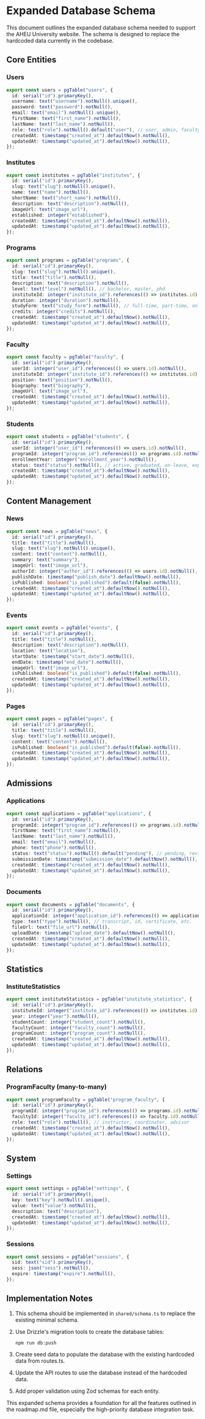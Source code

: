 # Expanded Database Schema

This document outlines the expanded database schema needed to support the AHEU University website. The schema is designed to replace the hardcoded data currently in the codebase.

## Core Entities

### Users
```typescript
export const users = pgTable("users", {
  id: serial("id").primaryKey(),
  username: text("username").notNull().unique(),
  password: text("password").notNull(),
  email: text("email").notNull().unique(),
  firstName: text("first_name").notNull(),
  lastName: text("last_name").notNull(),
  role: text("role").notNull().default("user"), // user, admin, faculty, student
  createdAt: timestamp("created_at").defaultNow().notNull(),
  updatedAt: timestamp("updated_at").defaultNow().notNull(),
});
```

### Institutes
```typescript
export const institutes = pgTable("institutes", {
  id: serial("id").primaryKey(),
  slug: text("slug").notNull().unique(),
  name: text("name").notNull(),
  shortName: text("short_name").notNull(),
  description: text("description").notNull(),
  imageUrl: text("image_url"),
  established: integer("established"),
  createdAt: timestamp("created_at").defaultNow().notNull(),
  updatedAt: timestamp("updated_at").defaultNow().notNull(),
});
```

### Programs
```typescript
export const programs = pgTable("programs", {
  id: serial("id").primaryKey(),
  slug: text("slug").notNull().unique(),
  title: text("title").notNull(),
  description: text("description").notNull(),
  level: text("level").notNull(), // bachelor, master, phd
  instituteId: integer("institute_id").references(() => institutes.id).notNull(),
  duration: integer("duration").notNull(),
  studyForm: text("study_form").notNull(), // full-time, part-time, online
  credits: integer("credits").notNull(),
  createdAt: timestamp("created_at").defaultNow().notNull(),
  updatedAt: timestamp("updated_at").defaultNow().notNull(),
});
```

### Faculty
```typescript
export const faculty = pgTable("faculty", {
  id: serial("id").primaryKey(),
  userId: integer("user_id").references(() => users.id).notNull(),
  instituteId: integer("institute_id").references(() => institutes.id).notNull(),
  position: text("position").notNull(),
  biography: text("biography"),
  imageUrl: text("image_url"),
  createdAt: timestamp("created_at").defaultNow().notNull(),
  updatedAt: timestamp("updated_at").defaultNow().notNull(),
});
```

### Students
```typescript
export const students = pgTable("students", {
  id: serial("id").primaryKey(),
  userId: integer("user_id").references(() => users.id).notNull(),
  programId: integer("program_id").references(() => programs.id).notNull(),
  enrollmentYear: integer("enrollment_year").notNull(),
  status: text("status").notNull(), // active, graduated, on-leave, expelled
  createdAt: timestamp("created_at").defaultNow().notNull(),
  updatedAt: timestamp("updated_at").defaultNow().notNull(),
});
```

## Content Management

### News
```typescript
export const news = pgTable("news", {
  id: serial("id").primaryKey(),
  title: text("title").notNull(),
  slug: text("slug").notNull().unique(),
  content: text("content").notNull(),
  summary: text("summary"),
  imageUrl: text("image_url"),
  authorId: integer("author_id").references(() => users.id).notNull(),
  publishDate: timestamp("publish_date").defaultNow().notNull(),
  isPublished: boolean("is_published").default(false).notNull(),
  createdAt: timestamp("created_at").defaultNow().notNull(),
  updatedAt: timestamp("updated_at").defaultNow().notNull(),
});
```

### Events
```typescript
export const events = pgTable("events", {
  id: serial("id").primaryKey(),
  title: text("title").notNull(),
  description: text("description").notNull(),
  location: text("location"),
  startDate: timestamp("start_date").notNull(),
  endDate: timestamp("end_date").notNull(),
  imageUrl: text("image_url"),
  isPublished: boolean("is_published").default(false).notNull(),
  createdAt: timestamp("created_at").defaultNow().notNull(),
  updatedAt: timestamp("updated_at").defaultNow().notNull(),
});
```

### Pages
```typescript
export const pages = pgTable("pages", {
  id: serial("id").primaryKey(),
  title: text("title").notNull(),
  slug: text("slug").notNull().unique(),
  content: text("content").notNull(),
  isPublished: boolean("is_published").default(false).notNull(),
  createdAt: timestamp("created_at").defaultNow().notNull(),
  updatedAt: timestamp("updated_at").defaultNow().notNull(),
});
```

## Admissions

### Applications
```typescript
export const applications = pgTable("applications", {
  id: serial("id").primaryKey(),
  programId: integer("program_id").references(() => programs.id).notNull(),
  firstName: text("first_name").notNull(),
  lastName: text("last_name").notNull(),
  email: text("email").notNull(),
  phone: text("phone").notNull(),
  status: text("status").notNull().default("pending"), // pending, reviewing, accepted, rejected
  submissionDate: timestamp("submission_date").defaultNow().notNull(),
  createdAt: timestamp("created_at").defaultNow().notNull(),
  updatedAt: timestamp("updated_at").defaultNow().notNull(),
});
```

### Documents
```typescript
export const documents = pgTable("documents", {
  id: serial("id").primaryKey(),
  applicationId: integer("application_id").references(() => applications.id).notNull(),
  type: text("type").notNull(), // transcript, id, certificate, etc.
  fileUrl: text("file_url").notNull(),
  uploadDate: timestamp("upload_date").defaultNow().notNull(),
  createdAt: timestamp("created_at").defaultNow().notNull(),
  updatedAt: timestamp("updated_at").defaultNow().notNull(),
});
```

## Statistics

### InstituteStatistics
```typescript
export const instituteStatistics = pgTable("institute_statistics", {
  id: serial("id").primaryKey(),
  instituteId: integer("institute_id").references(() => institutes.id).notNull(),
  year: integer("year").notNull(),
  studentCount: integer("student_count").notNull(),
  facultyCount: integer("faculty_count").notNull(),
  programCount: integer("program_count").notNull(),
  createdAt: timestamp("created_at").defaultNow().notNull(),
  updatedAt: timestamp("updated_at").defaultNow().notNull(),
});
```

## Relations

### ProgramFaculty (many-to-many)
```typescript
export const programFaculty = pgTable("program_faculty", {
  id: serial("id").primaryKey(),
  programId: integer("program_id").references(() => programs.id).notNull(),
  facultyId: integer("faculty_id").references(() => faculty.id).notNull(),
  role: text("role").notNull(), // instructor, coordinator, advisor
  createdAt: timestamp("created_at").defaultNow().notNull(),
  updatedAt: timestamp("updated_at").defaultNow().notNull(),
});
```

## System

### Settings
```typescript
export const settings = pgTable("settings", {
  id: serial("id").primaryKey(),
  key: text("key").notNull().unique(),
  value: text("value").notNull(),
  description: text("description"),
  createdAt: timestamp("created_at").defaultNow().notNull(),
  updatedAt: timestamp("updated_at").defaultNow().notNull(),
});
```

### Sessions
```typescript
export const sessions = pgTable("sessions", {
  sid: text("sid").primaryKey(),
  sess: json("sess").notNull(),
  expire: timestamp("expire").notNull(),
});
```

## Implementation Notes

1. This schema should be implemented in `shared/schema.ts` to replace the existing minimal schema.

2. Use Drizzle's migration tools to create the database tables:
   ```
   npm run db:push
   ```

3. Create seed data to populate the database with the existing hardcoded data from routes.ts.

4. Update the API routes to use the database instead of the hardcoded data.

5. Add proper validation using Zod schemas for each entity.

This expanded schema provides a foundation for all the features outlined in the roadmap.md file, especially the high-priority database integration task. 